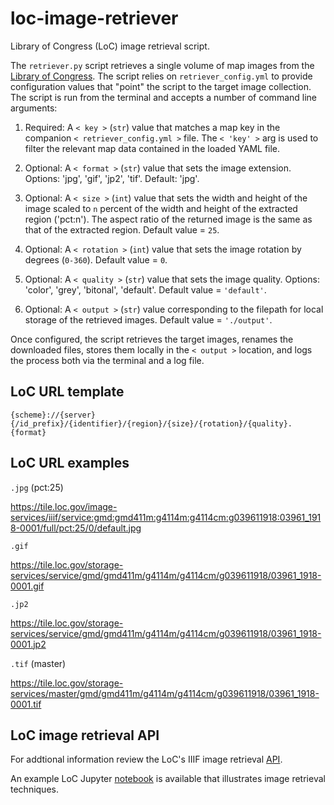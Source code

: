 # loc-image-retriever

Library of Congress (LoC) image retrieval script.

The `retriever.py` script retrieves a single volume of map images from the
[Library of Congress](https://www.loc.gov/). The script relies on `retriever_config.yml` to provide
configuration values that "point" the script to the target image collection. The script is run from
the terminal and accepts a number of command line arguments:

1. Required: A `< key >` (`str`) value that matches a map key in the companion
   `< retriever_config.yml >` file. The `< 'key' >` arg is used to filter the relevant map data
   contained in the loaded YAML file.

2. Optional: A `< format >` (`str`) value that sets the image extension. Options: 'jpg', 'gif',
   'jp2', 'tif'. Default: 'jpg'.

3. Optional: A `< size >` (`int`) value that sets the width and height of the image scaled to `n`
   percent of the width and height of the extracted region ('pct:n'). The aspect ratio of the
   returned image is the same as that of the extracted region. Default value = `25`.

4. Optional: A `< rotation >` (`int`) value that sets the image rotation by degrees (`0-360`).
   Default value = `0`.

5. Optional: A `< quality >` (`str`) value that sets the image quality. Options: 'color', 'grey',
   'bitonal', 'default'. Default value = `'default'`.

6. Optional: A `< output >` (`str`) value corresponding to the filepath for local storage of the
   retrieved images. Default value = `'./output'`.

Once configured, the script retrieves the target images, renames the downloaded files,
stores them locally in the `< output >` location, and logs the process both via the terminal and
a log file.

## LoC URL template

`{scheme}://{server}{/id_prefix}/{identifier}/{region}/{size}/{rotation}/{quality}.{format}`

## LoC URL examples

`.jpg` (pct:25)

https://tile.loc.gov/image-services/iiif/service:gmd:gmd411m:g4114m:g4114cm:g039611918:03961_1918-0001/full/pct:25/0/default.jpg

`.gif`

https://tile.loc.gov/storage-services/service/gmd/gmd411m/g4114m/g4114cm/g039611918/03961_1918-0001.gif

`.jp2`

https://tile.loc.gov/storage-services/service/gmd/gmd411m/g4114m/g4114cm/g039611918/03961_1918-0001.jp2

`.tif` (master)

https://tile.loc.gov/storage-services/master/gmd/gmd411m/g4114m/g4114cm/g039611918/03961_1918-0001.tif

## LoC image retrieval API

For addtional information review the LoC's  IIIF image retrieval
[API](https://iiif.io/api/image/2.1/).

An example LoC Jupyter
[notebook](https://github.com/LibraryOfCongress/data-exploration/blob/master/IIIF.ipynb) is
available that illustrates image retrieval techniques.
